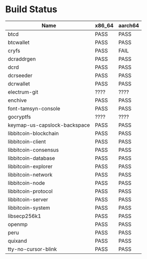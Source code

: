 Build Status
============

Name                         | x86_64 | aarch64
---                          | ---    | ---
btcd                         | PASS   | PASS
btcwallet                    | PASS   | PASS
cryfs                        | PASS   | FAIL
dcraddrgen                   | PASS   | PASS
dcrd                         | PASS   | PASS
dcrseeder                    | PASS   | PASS
dcrwallet                    | PASS   | PASS
electrum-git                 | ????   | ????
enchive                      | PASS   | PASS
font-tamsyn-console          | PASS   | PASS
gocryptfs                    | ????   | ????
keymap-us-capslock-backspace | PASS   | PASS
libbitcoin-blockchain        | PASS   | PASS
libbitcoin-client            | PASS   | PASS
libbitcoin-consensus         | PASS   | PASS
libbitcoin-database          | PASS   | PASS
libbitcoin-explorer          | PASS   | PASS
libbitcoin-network           | PASS   | PASS
libbitcoin-node              | PASS   | PASS
libbitcoin-protocol          | PASS   | PASS
libbitcoin-server            | PASS   | PASS
libbitcoin-system            | PASS   | PASS
libsecp256k1                 | PASS   | PASS
openmp                       | PASS   | PASS
peru                         | PASS   | PASS
quixand                      | PASS   | PASS
tty-no-cursor-blink          | PASS   | PASS
